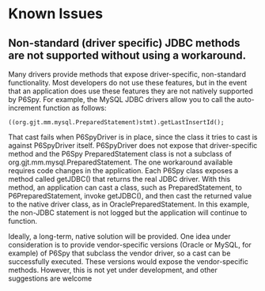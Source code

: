 # Known Issues

## Non-standard (driver specific) JDBC methods are not supported without using a workaround.

Many drivers provide methods that expose driver-specific, non-standard functionality. Most developers do not use these features, but in the event that an application does use these features they are not natively supported by P6Spy. For example, the MySQL JDBC drivers allow you to call the auto-increment function as follows:

    ((org.gjt.mm.mysql.PreparedStatement)stmt).getLastInsertId();

That cast fails when P6SpyDriver is in place, since the class it tries to cast is against P6SpyDriver itself. P6SpyDriver does not expose that driver-specific method and the P6Spy PreparedStatement class is not a subclass of org.gjt.mm.mysql.PreparedStatement. The one workaround available requires code changes in the application. Each P6Spy class exposes a method called getJDBC() that returns the real JDBC driver. With this method, an application can cast a class, such as PreparedStatement, to P6PreparedStatement, invoke getJDBC(), and then cast the returned value to the native driver class, as in OraclePreparedStatement. In this example, the non-JDBC statement is not logged but the application will continue to function.

Ideally, a long-term, native solution will be provided. One idea under consideration is to provide vendor-specific versions (Oracle or MySQL, for example) of P6Spy that subclass the vendor driver, so a cast can be successfully executed. These versions would expose the vendor-specific methods. However, this is not yet under development, and other suggestions are welcome